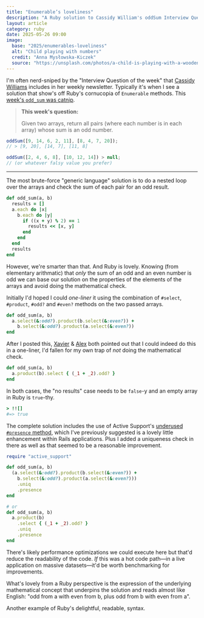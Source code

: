 ```yaml
---
title: "Enumerable’s loveliness"
description: "A Ruby solution to Cassidy William's oddSum Interview Question"
layout: article
category: ruby
date: 2025-05-26 09:00
image:
  base: "2025/enumerables-loveliness"
  alt: "Child playing with numbers"
  credit: "Anna Mysłowska-Kiczek"
  source: "https://unsplash.com/photos/a-child-is-playing-with-a-wooden-toy-s7nHwCnq3c8"
---
```


I'm often nerd-sniped by the "Interview Question of the week" that [Cassidy Williams](https://cassidoo.co/) includes in her weekly newsletter. Typically it's when I see a solution that show's off Ruby's cornucopia of `Enumerable` methods. This [week's `odd_sum` was catnip](https://buttondown.com/cassidoo/archive/false-expectations-take-away-joy-sandra-bullock/).

> **This week's question:**
>
> Given two arrays, return all pairs (where each number is in each array) whose sum is an odd number.

```js
oddSum([9, 14, 6, 2, 11], [8, 4, 7, 20]);
// > [9, 20], [14, 7], [11, 8]

oddSum([2, 4, 6, 8], [10, 12, 14]) > null;
// (or whatever falsy value you prefer)
```

---

The most brute-force "generic language" solution is to do a nested loop over the arrays and check the sum of each pair for an odd result.

```ruby
def odd_sum(a, b)
  results = []
  a.each do |x|
    b.each do |y|
      if ((x + y) % 2) == 1
        results << [x, y]
      end
    end
  end
  results
end
```

However, we're smarter than that. And Ruby is lovely. Knowing (from elementary arithmatic) that _only_ the sum of an odd and an even number is odd we can base our solution on the properties of the elements of the arrays and avoid doing the mathematical check.

Initially I'd hoped I could _one-liner_ it using the combination of `#select`, `#product`, `#odd?` and `#even?` methods on the two passed arrays.

```ruby
def odd_sum(a, b)
  a.select(&:odd?).product(b.select(&:even?)) +
    b.select(&:odd?).product(a.select(&:even?))
end
```

After I posted this, [Xavier](https://bsky.app/profile/fxn.bsky.social/post/3lq34jgmgo22f) & [Alex](https://ruby.social/@pointlessone@status.pointless.one/114574888052999616) both pointed out that I could indeed do this in a one-liner, I'd fallen for my own trap of _not_ doing the mathematical check.

```ruby
def odd_sum(a, b)
  a.product(b).select { (_1 + _2).odd? }
end
```

In both cases, the "no results" case needs to be `false`-y and an empty array in Ruby is `true`-thy.

```ruby
> !![]
#=> true
```

The complete solution includes the use of Active Support's [underused `#presence` method](/ruby/use-the-presence-method), which I've previously suggested is a lovely little enhancement within Rails applications. Plus I added a uniqueness check in there as well as that seemed to be a reasonable improvement.

```ruby
require "active_support"

def odd_sum(a, b)
  (a.select(&:odd?).product(b.select(&:even?)) +
    b.select(&:odd?).product(a.select(&:even?)))
    .uniq
    .presence
end

# or
def odd_sum(a, b)
  a.product(b)
    .select { (_1 + _2).odd? }
    .uniq
    .presence
end
```

There's likely performance optimizations we could execute here but that'd reduce the readability of the code. _If_ this was a hot code path—in a live application on massive datasets—it'd be worth benchmarking for improvements.

What's lovely from a Ruby perspective is the expression of the underlying mathematical concept that underpins the solution and reads almost like English: "odd from a with even from b, plus odd from b with even from a".

Another example of Ruby's delightful, readable, syntax.
